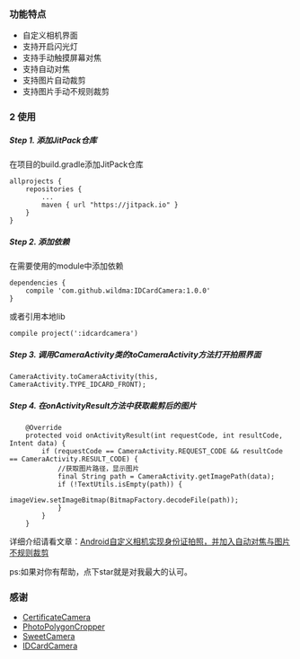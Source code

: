 


### 功能特点
- 自定义相机界面
- 支持开启闪光灯
- 支持手动触摸屏幕对焦
- 支持自动对焦
- 支持图片自动裁剪
- 支持图片手动不规则裁剪

### 2 使用
##### Step 1. 添加JitPack仓库
在项目的build.gradle添加JitPack仓库
```
allprojects {
    repositories {
        ...
        maven { url "https://jitpack.io" }
    }
}
```
##### Step 2. 添加依赖
在需要使用的module中添加依赖
```
dependencies {
	compile 'com.github.wildma:IDCardCamera:1.0.0'
}
```
或者引用本地lib
```
compile project(':idcardcamera')
```

##### Step 3. 调用CameraActivity类的toCameraActivity方法打开拍照界面
```
CameraActivity.toCameraActivity(this, CameraActivity.TYPE_IDCARD_FRONT);
```

##### Step 4. 在onActivityResult方法中获取裁剪后的图片
```
    @Override
    protected void onActivityResult(int requestCode, int resultCode, Intent data) {
        if (requestCode == CameraActivity.REQUEST_CODE && resultCode == CameraActivity.RESULT_CODE) {
            //获取图片路径，显示图片
            final String path = CameraActivity.getImagePath(data);
            if (!TextUtils.isEmpty(path)) {
                imageView.setImageBitmap(BitmapFactory.decodeFile(path));
            }
        }
    }
```

详细介绍请看文章：[Android自定义相机实现身份证拍照，并加入自动对焦与图片不规则裁剪](https://www.jianshu.com/p/5e3cb0c63cd5)

ps:如果对你有帮助，点下star就是对我最大的认可。

### 感谢
- [CertificateCamera](https://github.com/smartown/CertificateCamera) 
- [PhotoPolygonCropper](https://github.com/leanh215/PhotoPolygonCropper)
- [SweetCamera](https://github.com/WellerV/SweetCamera)
- [IDCardCamera](https://github.com/wildma/IDCardCamera)
